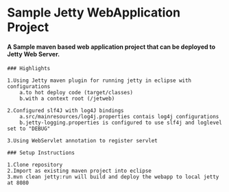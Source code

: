 # Sample Jetty WebApplication Project
#### A Sample maven based web application project that can be deployed to Jetty Web Server.

	### Highlights

	1.Using Jetty maven plugin for running jetty in eclipse with configurations
		a.to hot deploy code (target/classes)
		b.with a context root (/jetweb)

	2.Configured slf4J with log4J bindings
		a.src/mainresources/log4j.properties contais log4j configurations
		b.jetty-logging.properties is configured to use slf4j and loglevel set to "DEBUG"

	3.Using WebServlet annotation to register servlet

	### Setup Instructions

	1.Clone repository
	2.Import as existing maven project into eclipse
	3.mvn clean jetty:run will build and deploy the webapp to local jetty at 8080



